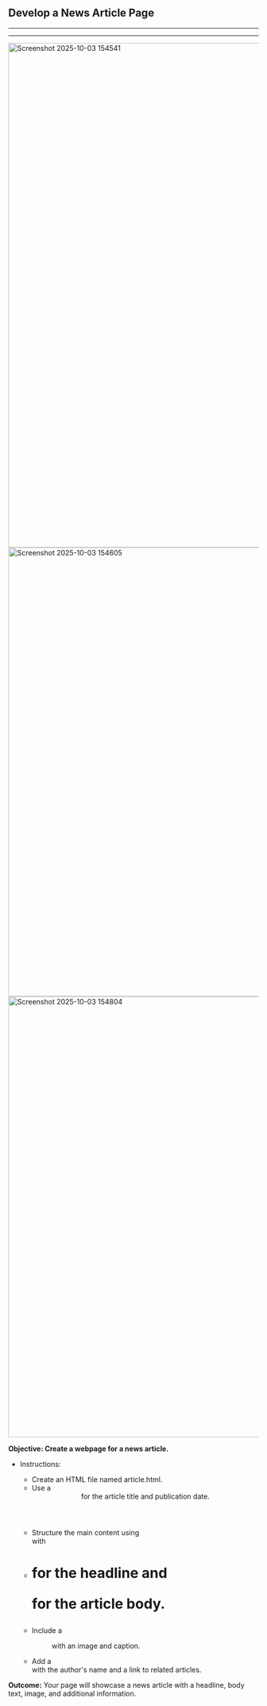 ## Develop a News Article Page
---
---

<img width="1906" height="1016" alt="Screenshot 2025-10-03 154541" src="https://github.com/user-attachments/assets/ca2b2ef4-ffca-404b-9c2f-337490a8cbaa" />
<img width="1902" height="904" alt="Screenshot 2025-10-03 154605" src="https://github.com/user-attachments/assets/df7bfe3e-f326-4009-8233-b707396b7863" />
<img width="1918" height="888" alt="Screenshot 2025-10-03 154804" src="https://github.com/user-attachments/assets/27593e92-0d1a-4e56-bda2-da455b5a2b5b" />

**Objective: Create a webpage for a news article.**
- Instructions:

   - Create an HTML file named article.html.
   - Use a <header> for the article title and publication date.
   - Structure the main content using <article> with
   - <h1> for the headline and <p> for the article body.
   - Include a <figure> with an image and caption.
   - Add a <footer> with the author's name and a link to related articles.

**Outcome:** Your page will showcase a news article with a headline, body text, image, and additional information.
